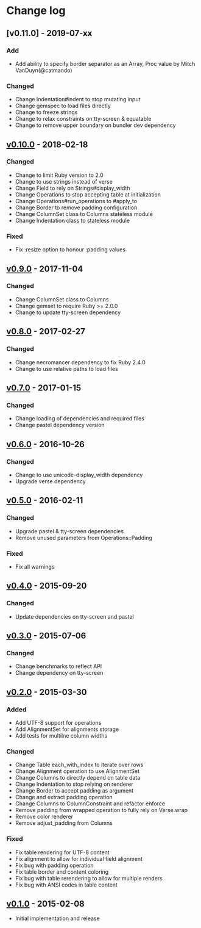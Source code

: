 # Change log

## [v0.11.0] - 2019-07-xx

### Add
* Add ability to specify border separator as an Array, Proc value by Mitch VanDuyn(@catmando)

### Changed
* Change Indentation#indent to stop mutating input
* Change gemspec to load files directly
* Change to freeze strings
* Change to relax constraints on tty-screen & equatable
* Change to remove upper boundary on bundler dev dependency

## [v0.10.0] - 2018-02-18

### Changed
* Change to limit Ruby version to 2.0
* Change to use strings instead of verse
* Change Field to rely on Strings#display_width
* Change Operations to stop accepting table at initialization
* Change Operations#run_operations to #apply_to
* Change Border to remove padding configuration
* Change ColumnSet class to Columns stateless module
* Change Indentation class to stateless module

### Fixed
* Fix :resize option to honour :padding values

## [v0.9.0] - 2017-11-04

### Changed
* Change ColumnSet class to Columns
* Change gemset to require Ruby >= 2.0.0
* Change to update tty-screen dependency

## [v0.8.0] - 2017-02-27

### Changed
* Change necromancer dependency to fix Ruby 2.4.0
* Change to use relative paths to load files

## [v0.7.0] - 2017-01-15

### Changed
* Change loading of dependencies and required files
* Change pastel dependency version

## [v0.6.0] - 2016-10-26

### Changed
* Change to use unicode-display_width dependency
* Upgrade verse dependency

## [v0.5.0] - 2016-02-11

### Changed
* Upgrade pastel & tty-screen dependencies
* Remove unused parameters from Operations::Padding

### Fixed
* Fix all warnings

## [v0.4.0] - 2015-09-20

### Changed
* Update dependencies on tty-screen and pastel

## [v0.3.0] - 2015-07-06

### Changed
* Change benchmarks to reflect API
* Change dependency on tty-screen

## [v0.2.0] - 2015-03-30

### Added
* Add UTF-8 support for operations
* Add AlignmentSet for alignments storage
* Add tests for multilne column widths

### Changed
* Change Table each_with_index to iterate over rows
* Change Alignment operation to use AlignmentSet
* Change Columns to directly depend on table data
* Change Indentation to stop relying on renderer
* Change Border to accept padding as argument
* Change and extract padding operation
* Change Columns to ColumnConstraint and refactor enforce
* Remove padding from wrapped operation to fully rely on Verse.wrap
* Remove color renderer
* Remove adjust_padding from Columns

### Fixed
* Fix table rendering for UTF-8 content
* Fix alignment to allow for individual field alignment
* Fix bug with padding operation
* Fix table border and content coloring
* Fix bug with table rerendering to allow for multiple renders
* Fix bug with ANSI codes in table content

## [v0.1.0] - 2015-02-08

* Initial implementation and release

[v0.10.0]: https://github.com/piotrmurach/tty-table/compare/v0.9.0...v0.10.0
[v0.9.0]: https://github.com/piotrmurach/tty-table/compare/v0.8.0...v0.9.0
[v0.8.0]: https://github.com/piotrmurach/tty-table/compare/v0.7.0...v0.8.0
[v0.7.0]: https://github.com/piotrmurach/tty-table/compare/v0.6.0...v0.7.0
[v0.6.0]: https://github.com/piotrmurach/tty-table/compare/v0.5.0...v0.6.0
[v0.5.0]: https://github.com/piotrmurach/tty-table/compare/v0.4.0...v0.5.0
[v0.4.0]: https://github.com/piotrmurach/tty-table/compare/v0.3.0...v0.4.0
[v0.3.0]: https://github.com/piotrmurach/tty-table/compare/v0.2.0...v0.3.0
[v0.2.0]: https://github.com/piotrmurach/tty-table/compare/v0.1.0...v0.2.0
[v0.1.0]: https://github.com/piotrmurach/tty-table/compare/v0.1.0
